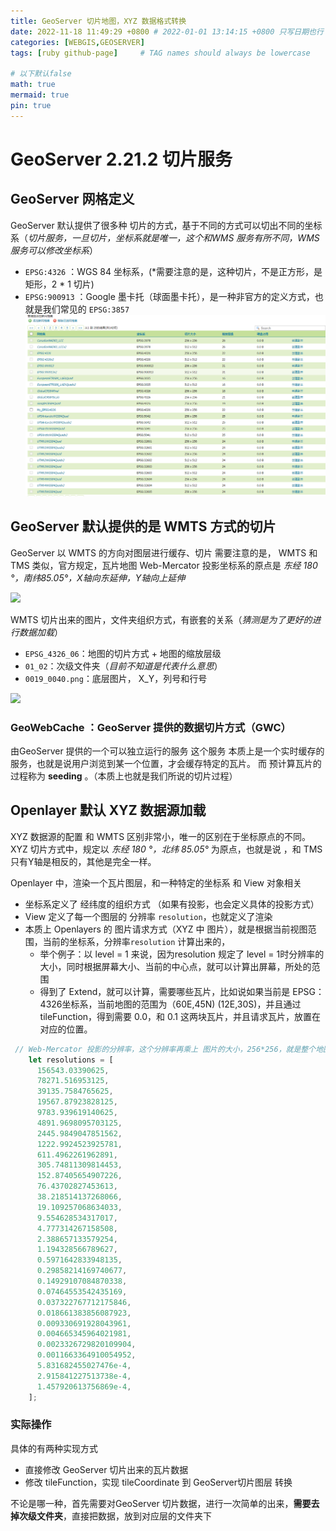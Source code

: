 ```yaml
---
title: GeoServer 切片地图，XYZ 数据格式转换
date: 2022-11-18 11:49:29 +0800 # 2022-01-01 13:14:15 +0800 只写日期也行；不写秒也行；这样也行 2022-03-09T00:55:42+08:00
categories: [WEBGIS,GEOSERVER]
tags: [ruby github-page]     # TAG names should always be lowercase

# 以下默认false
math: true
mermaid: true
pin: true
---
```


# GeoServer 2.21.2 切片服务

## GeoServer 网格定义

GeoServer 默认提供了很多种 切片的方式，基于不同的方式可以切出不同的坐标系（*切片服务，一旦切片，坐标系就是唯一，这个和WMS 服务有所不同，WMS 服务可以修改坐标系*）

+ `EPSG:4326` ：WGS 84 坐标系，(*需要注意的是，这种切片，不是正方形，是矩形，2 * 1 切片)
+ `EPSG:900913` ：Google 墨卡托（球面墨卡托），是一种非官方的定义方式，也就是我们常见的 `EPSG:3857`
![EPSG:900913](../assets/img/post/2022-11-18/20221117163407.png)

## GeoServer 默认提供的是 WMTS 方式的切片

GeoServer 以 WMTS 的方向对图层进行缓存、切片
需要注意的是， WMTS 和 TMS 类似，官方规定，瓦片地图 Web-Mercator 投影坐标系的原点是 *东经 180 °，南纬85.05°，X轴向东延伸，Y轴向上延伸*

![](../../assets/img/post/2022-11-18/20221117201519.png)

WMTS 切片出来的图片，文件夹组织方式，有嵌套的关系（*猜测是为了更好的进行数据加载*）

+ `EPSG_4326_06`：地图的切片方式 + 地图的缩放层级
+ `01_02`：次级文件夹（*目前不知道是代表什么意思*）
+ `0019_0040.png`：底层图片， X_Y，列号和行号

![](../../assets/img/post/2022-11-18/20221117194310.png)

### GeoWebCache ：GeoServer 提供的数据切片方式（GWC）
由GeoServer 提供的一个可以独立运行的服务
这个服务 本质上是一个实时缓存的服务，也就是说用户浏览到某一个位置，才会缓存特定的瓦片。
而 预计算瓦片的过程称为 **seeding** 。（本质上也就是我们所说的切片过程）

## Openlayer 默认 XYZ 数据源加载

XYZ 数据源的配置 和 WMTS 区别非常小，唯一的区别在于坐标原点的不同。
XYZ 切片方式中，规定以 *东经 180 °，北纬 85.05°* 为原点，也就是说 ，和 TMS 只有Y轴是相反的，其他是完全一样。

Openlayer 中，渲染一个瓦片图层，和一种特定的坐标系 和 View 对象相关

+ 坐标系定义了 经纬度的组织方式 （如果有投影，也会定义具体的投影方式）
+ View 定义了每一个图层的 分辨率 `resolution`，也就定义了渲染
+ 本质上 Openlayers 的 图片请求方式（XYZ 中 图片），就是根据当前视图范围，当前的坐标系，分辨率`resolution` 计算出来的，
	+ 举个例子：以 level = 1 来说，因为resolution 规定了 level = 1时分辨率的大小，同时根据屏幕大小、当前的中心点，就可以计算出屏幕，所处的范围
	+ 得到了 Extend，就可以计算，需要哪些瓦片，比如说如果当前是 EPSG：4326坐标系，当前地图的范围为（60E,45N) (12E,30S)，并且通过 tileFunction，得到需要 0.0，和 0.1 这两块瓦片，并且请求瓦片，放置在对应的位置。

```js
 // Web-Mercator 投影的分辨率，这个分辨率再乘上 图片的大小，256*256，就是整个地图大小
    let resolutions = [
      156543.03390625,
      78271.516953125,
      39135.7584765625,
      19567.87923828125,
      9783.939619140625,
      4891.9698095703125,
      2445.9849047851562,
      1222.9924523925781,
      611.4962261962891,
      305.74811309814453,
      152.87405654907226,
      76.43702827453613,
      38.218514137268066,
      19.109257068634033,
      9.554628534317017,
      4.777314267158508,
      2.388657133579254,
      1.194328566789627,
      0.5971642833948135,
      0.29858214169740677,
      0.14929107084870338,
      0.07464553542435169,
      0.037322767712175846,
      0.018661383856087923,
      0.009330691928043961,
      0.004665345964021981,
      0.0023326729820109904,
      0.0011663364910054952,
      5.831682455027476e-4,
      2.915841227513738e-4,
      1.457920613756869e-4,
    ];
```

### 实际操作

具体的有两种实现方式

+ 直接修改 GeoServer 切片出来的瓦片数据
+ 修改 tileFunction，实现 tileCoordinate 到 GeoServer切片图层 转换

不论是哪一种，首先需要对GeoServer 切片数据，进行一次简单的出来，**需要去掉次级文件夹**，直接把数据，放到对应层的文件夹下
